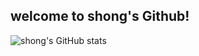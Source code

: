 ## welcome to shong's Github!



![shong's GitHub stats](https://github-readme-stats.vercel.app/api?username={shong69}&show_icons=true&theme=radical)
